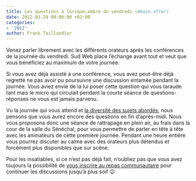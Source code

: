 ```yaml
---
title: Les questions à l&rsquo;ombre du vendredi (#main:after)
date: 2012-03-29 00:00:00 +02:00
categories:
- '2012'
author: Frank Taillandier
---
```


Venez parler librement avec les différents orateurs après les conférences de la journée du vendredi. Sud Web place l&rsquo;échange avant tout et veut que vous bénéficiez au maximum de votre journée.

Si vous avez déjà assisté à une conférence, vous avez peut-être déjà regretté ne pas avoir pu poursuivre une discussion entamée pendant la journée. Vous aviez envie de la lui poser cette question qui vous taraude tant mais le micro qui circulait pendant la courte séance de questions-réponses ne vous est jamais parvenu.

Vu la journée qui vous attend et [la diversité des sujets abordés][1], nous pensons que vous aurez encore des questions en fin d&rsquo;après-midi. Nous vous proposons donc une séance de rattrapage en plein air, au frais dans la cour de la salle du Sénéchal, pour vous permettre de parler en tête à tête avec les animateurs de cette première journée. Pendant une heure entière vous pourrez discuter au calme avec des orateurs plus détendus et forcément plus disponibles que sur scène.

Pour les insatiables, si ce n&rsquo;est pas déjà fait, n&rsquo;oubliez pas que vous avez toujours la possibilité de [vous inscrire au repas communautaire][2] pour continuer les discussions jusqu&rsquo;à plus soif 😉

 [1]: http://sudweb.fr/2012/schedule/conferences/ "Vendredi 25 mai – Les conférences"
 [2]: http://sudweb.fr/2012/inscription/ "Inscription"
